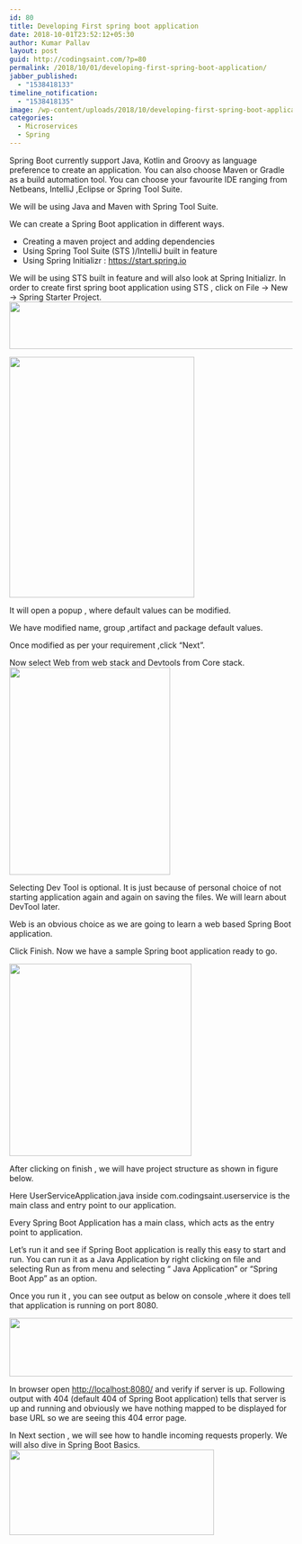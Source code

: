 ```yaml
---
id: 80
title: Developing First spring boot application
date: 2018-10-01T23:52:12+05:30
author: Kumar Pallav
layout: post
guid: http://codingsaint.com/?p=80
permalink: /2018/10/01/developing-first-spring-boot-application/
jabber_published:
  - "1538418133"
timeline_notification:
  - "1538418135"
image: /wp-content/uploads/2018/10/developing-first-spring-boot-application1.jpg
categories:
  - Microservices
  - Spring
---
```

Spring Boot currently support Java, Kotlin and Groovy as language preference to create an application. You can also choose Maven or Gradle as a build automation tool. You can choose your favourite IDE ranging from Netbeans, IntelliJ ,Eclipse or Spring Tool Suite.

We will be using Java and Maven with Spring Tool Suite.

We can create a Spring Boot application in different ways.

  * Creating a maven project and adding dependencies
  * Using Spring Tool Suite (STS )/IntelliJ built in feature
  * Using Spring Initializr : <https://start.spring.io>

We will be using STS built in feature and will also look at Spring Initializr. In order to create first spring boot application using STS , click on File → New → Spring Starter Project.<img title="" src="https://i2.wp.com/codingsaint.com/wp-content/uploads/2018/10/null.png?resize=624%2C84&#038;ssl=1" alt="" width="624" height="84" data-recalc-dims="1" />

<img title="" src="https://i2.wp.com/codingsaint.com/wp-content/uploads/2018/10/image.png?resize=329%2C428&#038;ssl=1" alt="" width="329" height="428" data-recalc-dims="1" />

It will open a popup , where default values can be modified.

We have modified name, group ,artifact and package default values.

Once modified as per your requirement ,click “Next”.

Now select Web from web stack and Devtools from Core stack.<img title="" src="https://i1.wp.com/codingsaint.com/wp-content/uploads/2018/10/image1.png?resize=286%2C369&#038;ssl=1" alt="" width="286" height="369" data-recalc-dims="1" />

Selecting Dev Tool is optional. It is just because of personal choice of not starting application again and again on saving the files. We will learn about DevTool later.

Web is an obvious choice as we are going to learn a web based Spring Boot application.

Click Finish. Now we have a sample Spring boot application ready to go.

<img title="" src="https://i1.wp.com/codingsaint.com/wp-content/uploads/2018/10/image2.png?resize=324%2C342&#038;ssl=1" alt="" width="324" height="342" data-recalc-dims="1" />

After clicking on finish , we will have project structure as shown in figure below.

Here UserServiceApplication.java inside com.codingsaint.userservice is the main class and entry point to our application.

Every Spring Boot Application has a main class, which acts as the entry point to application.

Let’s run it and see if Spring Boot application is really this easy to start and run. You can run it as a Java Application by right clicking on file and selecting Run as from menu and selecting “ Java Application” or “Spring Boot App” as an option.

Once you run it , you can see output as below on console ,where it does tell that application is running on port 8080.

<img title="" src="https://i1.wp.com/codingsaint.com/wp-content/uploads/2018/10/null1.png?resize=624%2C104&#038;ssl=1" alt="" width="624" height="104" data-recalc-dims="1" />

In browser open <a href="http://localhost:8080/" rel="nofollow">http://localhost:8080/</a> and verify if server is up. Following output with 404 (default 404 of Spring Boot application) tells that server is up and running and obviously we have nothing mapped to be displayed for base URL so we are seeing this 404 error page.

In Next section , we will see how to handle incoming requests properly. We will also dive in Spring Boot Basics.<img title="" src="https://i0.wp.com/codingsaint.com/wp-content/uploads/2018/10/image3.png?resize=364%2C152&#038;ssl=1" alt="" width="364" height="152" data-recalc-dims="1" />

##
